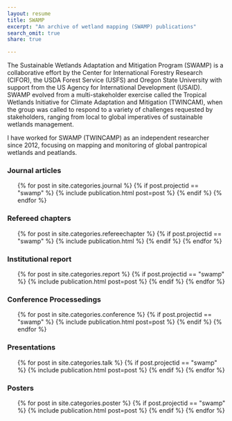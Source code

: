 ```yaml
---
layout: resume
title: SWAMP
excerpt: "An archive of wetland mapping (SWAMP) publications"
search_omit: true
share: true

---
```


The Sustainable Wetlands Adaptation and Mitigation Program (SWAMP) is a collaborative effort by the Center for International Forestry Research (CIFOR), the USDA Forest Service (USFS) and Oregon State University with support from the US Agency for International Development (USAID). SWAMP evolved from a multi-stakeholder exercise called the Tropical Wetlands Initiative for Climate Adaptation and Mitigation (TWINCAM), when the group was called to respond to a variety of challenges requested by stakeholders, ranging from local to global imperatives of sustainable wetlands management.

I have worked for SWAMP (TWINCAMP) as an independent researcher since 2012, focusing on mapping and monitoring of global pantropical wetlands and peatlands.

### Journal articles

<ul class="post-list">
{% for post in site.categories.journal %}
  {% if post.projectid == "swamp" %}
    {% include publication.html post=post %}
  {% endif %}
{% endfor %}  
</ul>

### Refereed chapters

<ul class="post-list">
{% for post in site.categories.refereechapter %}
  {% if post.projectid == "swamp" %}
    {% include publication.html %}
  {% endif %}
{% endfor %}
</ul>

### Institutional report

<ul class="post-list">
{% for post in site.categories.report %}
  {% if post.projectid == "swamp" %}
    {% include publication.html post=post %}
  {% endif %}
{% endfor %}  
</ul>

### Conference Processedings

<ul class="post-list">
{% for post in site.categories.conference %}
  {% if post.projectid == "swamp" %}
    {% include publication.html post=post %}
  {% endif %}
{% endfor %}  
</ul>

### Presentations

<ul class="post-list">
{% for post in site.categories.talk %}
  {% if post.projectid == "swamp" %}
    {% include publication.html post=post %}
  {% endif %}
{% endfor %}  
</ul>

### Posters

<ul class="post-list">
{% for post in site.categories.poster %}
  {% if post.projectid == "swamp" %}
    {% include publication.html post=post %}
  {% endif %}
{% endfor %}  
</ul>
